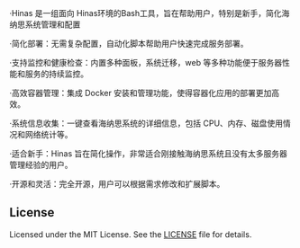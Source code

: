 ·Hinas 是一组面向 Hinas环境的Bash工具，旨在帮助用户，特别是新手，简化海纳思系统管理和配置

·简化部署：无需复杂配置，自动化脚本帮助用户快速完成服务部署。

·支持监控和健康检查：内置多种面板，系统迁移，web 等多种功能便于服务器性能和服务的持续监控。

·高效容器管理：集成 Docker 安装和管理功能，使得容器化应用的部署更加高效。

·系统信息收集：一键查看海纳思系统的详细信息，包括 CPU、内存、磁盘使用情况和网络统计等。

·适合新手：Hinas 旨在简化操作，非常适合刚接触海纳思系统且没有太多服务器管理经验的用户。

·开源和灵活：完全开源，用户可以根据需求修改和扩展脚本。
## License

Licensed under the MIT License. See the [LICENSE](LICENSE) file for details.
